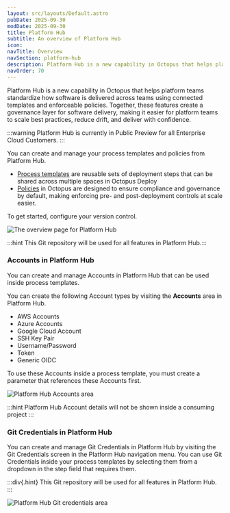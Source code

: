 ```yaml
---
layout: src/layouts/Default.astro
pubDate: 2025-09-30
modDate: 2025-09-30
title: Platform Hub
subtitle: An overview of Platform Hub
icon: 
navTitle: Overview
navSection: platform-hub
description: Platform Hub is a new capability in Octopus that helps platform teams standardize how software is delivered across teams using connected templates and enforceable policies. Together, these features create a governance layer for software delivery, making it easier for platform teams to scale best practices, reduce drift, and deliver with confidence.
navOrder: 70
---
```


Platform Hub is a new capability in Octopus that helps platform teams standardize how software is delivered across teams using connected templates and enforceable policies. Together, these features create a governance layer for software delivery, making it easier for platform teams to scale best practices, reduce drift, and deliver with confidence.

:::warning
Platform Hub is currently in Public Preview for all Enterprise Cloud Customers.
:::

You can create and manage your process templates and policies from Platform Hub.

- [Process templates](~/docs/platform-hub/process-templates~) are reusable sets of deployment steps that can be shared across multiple spaces in Octopus Deploy
- [Policies](~/docs/platform-hub~) in Octopus are designed to ensure compliance and governance by default, making enforcing pre- and post-deployment controls at scale easier.

To get started, configure your version control.

![The overview page for Platform Hub](~/docs/platform-hub/platform-hub-overview.png~)

:::hint This Git repository will be used for all features in Platform Hub.:::

### Accounts in Platform Hub

You can create and manage Accounts in Platform Hub that can be used inside process templates.

You can create the following Account types by visiting the ****Accounts**** area in Platform Hub.

- AWS Accounts
- Azure Accounts
- Google Cloud Account
- SSH Key Pair
- Username/Password
- Token
- Generic OIDC

To use these Accounts inside a process template, you must create a parameter that references these Accounts first.

![Platform Hub Accounts area](~/docs/platform-hub/platform-hub-accounts.png~)

:::hint
Platform Hub Account details will not be shown inside a consuming project
:::

### Git Credentials in Platform Hub

You can create and manage Git Credentials in Platform Hub by visiting the Git Credentials screen in the Platform Hub navigation menu. You can use Git Credentials inside your process templates by selecting them from a dropdown in the step field that requires them.

:::div{.hint}
This Git repository will be used for all features in Platform Hub.
:::

![Platform Hub Git credentials area](~/docs/platform-hub/platform-hub-git-credential.png~)
